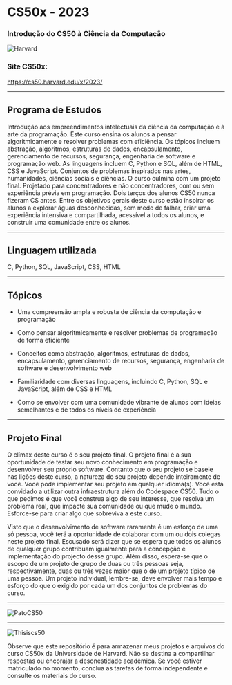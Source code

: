 # CS50x - 2023
### Introdução do CS50 à Ciência da Computação
![Harvard](https://github.com/abnercezar/CS50x/assets/102832541/96a8e6ab-d1a2-40b0-8b16-21db0b3dbd7e)


### Site CS50x: 
https://cs50.harvard.edu/x/2023/

___
## Programa de Estudos
Introdução aos empreendimentos intelectuais da ciência da computação e à arte da programação. Este curso ensina os alunos a pensar algoritmicamente e resolver problemas com eficiência. Os tópicos incluem abstração, algoritmos, estruturas de dados, encapsulamento, gerenciamento de recursos, segurança, engenharia de software e programação web. As linguagens incluem C, Python e SQL, além de HTML, CSS e JavaScript. Conjuntos de problemas inspirados nas artes, humanidades, ciências sociais e ciências. O curso culmina com um projeto final. Projetado para concentradores e não concentradores, com ou sem experiência prévia em programação. Dois terços dos alunos CS50 nunca fizeram CS antes. Entre os objetivos gerais deste curso estão inspirar os alunos a explorar águas desconhecidas, sem medo de falhar, criar uma experiência intensiva e compartilhada, acessível a todos os alunos, e construir uma comunidade entre os alunos.
___
## Linguagem utilizada
C, Python, SQL, JavaScript, CSS, HTML
___
## Tópicos
- Uma compreensão ampla e robusta de ciência da computação e programação

- Como pensar algoritmicamente e resolver problemas de programação de forma eficiente

- Conceitos como abstração, algoritmos, estruturas de dados, encapsulamento, gerenciamento de recursos, segurança, engenharia de software e desenvolvimento web

- Familiaridade com diversas linguagens, incluindo C, Python, SQL e JavaScript, além de CSS e HTML

- Como se envolver com uma comunidade vibrante de alunos com ideias semelhantes e de todos os níveis de experiência
___

## Projeto Final
O clímax deste curso é o seu projeto final. O projeto final é a sua oportunidade de testar seu novo conhecimento em programação e desenvolver seu próprio software. Contanto que o seu projeto se baseie nas lições deste curso, a natureza do seu projeto depende inteiramente de você. Você pode implementar seu projeto em qualquer idioma(s). Você está convidado a utilizar outra infraestrutura além do Codespace CS50. Tudo o que pedimos é que você construa algo de seu interesse, que resolva um problema real, que impacte sua comunidade ou que mude o mundo. Esforce-se para criar algo que sobreviva a este curso.

Visto que o desenvolvimento de software raramente é um esforço de uma só pessoa, você terá a oportunidade de colaborar com um ou dois colegas neste projeto final. Escusado será dizer que se espera que todos os alunos de qualquer grupo contribuam igualmente para a concepção e implementação do projecto desse grupo. Além disso, espera-se que o escopo de um projeto de grupo de duas ou três pessoas seja, respectivamente, duas ou três vezes maior que o de um projeto típico de uma pessoa. Um projeto individual, lembre-se, deve envolver mais tempo e esforço do que o exigido por cada um dos conjuntos de problemas do curso.
___
![PatoCS50](https://github.com/abnercezar/CS50x/assets/102832541/314f67b1-50b1-4fa1-a153-7df41ccb2527)
___

![Thisiscs50](https://github.com/abnercezar/CS50x/assets/102832541/05954b62-d45d-4b1e-bac4-52d3c744cf57)



Observe que este repositório é para armazenar meus projetos e arquivos do curso CS50x da Universidade de Harvard. Não se destina a compartilhar respostas ou encorajar a desonestidade acadêmica. Se você estiver matriculado no momento, conclua as tarefas de forma independente e consulte os materiais do curso.
